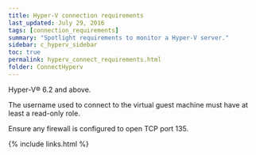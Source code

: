 ```yaml
---
title: Hyper-V connection requirements
last_updated: July 29, 2016
tags: [connection_requirements]
summary: "Spotlight requirements to monitor a Hyper-V server."
sidebar: c_hyperv_sidebar
toc: true
permalink: hyperv_connect_requirements.html
folder: ConnectHyperv
---
```



Hyper-V® 6.2 and above.

The username used to connect to the virtual guest machine must have at least a read-only role.

Ensure any firewall is configured to open TCP port 135.



{% include links.html %}
